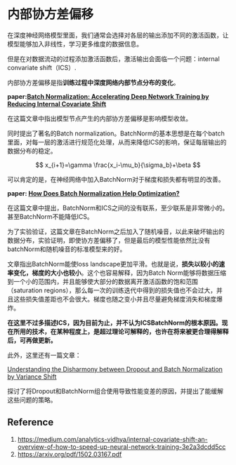 # 内部协方差偏移

在深度神经网络模型里面，我们通常会选择对各层的输出添加不同的激活函数，让模型能够加入非线性，学习更多维度的数据信息。

但是在对数据流动的过程添加激活函数后，激活输出会面临一个问题：internal convariate shift（ICS）.

内部协方差偏移是指**训练过程中深度网络内部节点分布的变化**。

**paper:[Batch Normalization: Accelerating Deep Network Training by Reducing Internal Covariate Shift](https://arxiv.org/pdf/1502.03167.pdf)**

在这篇文章中指出模型节点产生的内部协方差偏移是影响模型收敛。

同时提出了著名的Batch normalization。BatchNorm的基本思想是在每个batch里面，对每一层的激活进行规范化处理，从而来降低ICS的影响，保证每层输出的数据分布的稳定。

$$
x_{i+1}=\gamma \frac{x_i-\mu_b}{\sigma_b}+\beta
$$

可以肯定的是，在神经网络中加入BatchNorm对于梯度和损失都有明显的改善。

**paper: [How Does Batch Normalization Help Optimization?](https://proceedings.neurips.cc/paper_files/paper/2018/file/905056c1ac1dad141560467e0a99e1cf-Paper.pdf)**

在这篇文章中提出，BatchNorm和ICS之间的没有联系，至少联系是非常微小的。甚至BatchNorm不能降低ICS。

为了实验验证，这篇文章在BatchNorm之后加入了随机噪音，以此来破坏输出的数据分布，实验证明，即使协方差偏移了，但是最后的模型性能依然比没有batchNorm和随机噪音的标准模型来的好。

文章指出BatchNorm能使loss landscape更加平滑。也就是说，**损失以较小的速率变化，梯度的大小也较小**。这个也容易解释，因为Batch Norm能够将数据压缩到一个小的范围内，并且能够使大部分的数据离开激活函数的饱和范围（saturation regions），那么每一次的训练迭代中得到的损失值也不会过大，并且这些损失值差距也不会很大。梯度也随之变小并且尽量避免梯度消失和梯度爆炸。



**在这里不过多描述ICS，因为目前为止，并不认为ICSBatchNorm的根本原因。现在所用的技术，在某种程度上，是超过理论可解释的，也许在将来被更合理得解释后，可再做更新。**



此外，这里还有一篇文章：

[Understanding the Disharmony between Dropout and Batch Normalization by Variance Shift](https://arxiv.org/pdf/1801.05134.pdf)

探讨了将Dropout和BatchNorm组合使用导致性能变差的原因，并提出了能缓解这些问题的策略。



## Reference

1. https://medium.com/analytics-vidhya/internal-covariate-shift-an-overview-of-how-to-speed-up-neural-network-training-3e2a3dcdd5cc
2. https://arxiv.org/pdf/1502.03167.pdf